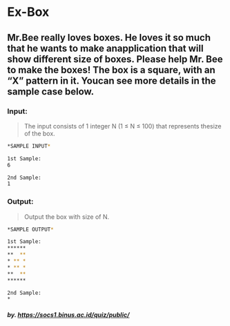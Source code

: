 # Ex-Box

## Mr.​ ​Bee​ ​really​ ​loves​ ​boxes.​ ​He​ ​loves​ ​it​ ​so​ ​much​ ​that​ ​he​ ​wants​ ​to​ ​make​ ​an​ ​application​ ​that​ ​will show​ ​different​ ​size​ ​of​ ​boxes.​ ​Please​ ​help​ ​Mr.​ ​Bee​ ​to​ ​make​ ​the​ ​boxes!​ ​The​ ​box​ ​is​ ​a​ ​square,​ ​with an​ ​“X”​ ​pattern​ ​in​ ​it.​ ​You​ ​can​ ​see​ ​more​ ​details​ ​in​ ​the​ ​sample​ ​case​ ​below.

### Input:

> The​ ​input​ ​consists​ ​of​ ​1​ ​integer​ ​N​ ​​(1 ≤ N ≤ 100) that​ ​represents​ ​the​ ​size​ ​of​ ​the​ ​box.  

```sh
*SAMPLE INPUT*

1st Sample:
6

2nd Sample:
1
```

### Output:

> Output​ ​the​ ​box​ ​with​ ​size​ ​of​ ​N.  

```sh
*SAMPLE OUTPUT*

1st Sample:
******
**​ ​​ ​**
*​ ​**​ ​*
*​ ​**​ ​*
**​ ​​ ​**
******

2nd Sample:
*
```

##### by. https://socs1.binus.ac.id/quiz/public/ 
